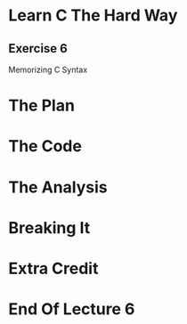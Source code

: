 Learn C The Hard Way
=======

Exercise 6
----

Memorizing C Syntax



The Plan
====


The Code
====



The Analysis
====




Breaking It
====




Extra Credit
====



End Of Lecture 6
=====


